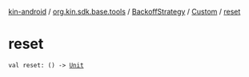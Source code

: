 [kin-android](../../../index.md) / [org.kin.sdk.base.tools](../../index.md) / [BackoffStrategy](../index.md) / [Custom](index.md) / [reset](./reset.md)

# reset

`val reset: () -> `[`Unit`](https://kotlinlang.org/api/latest/jvm/stdlib/kotlin/-unit/index.html)